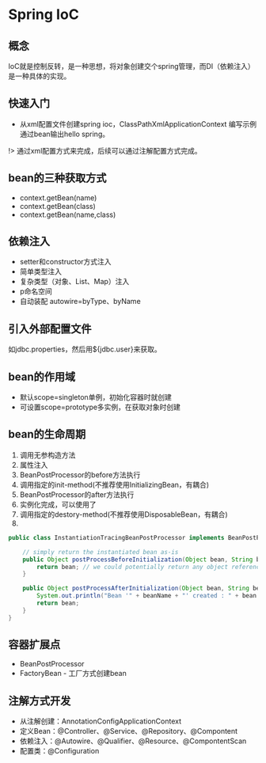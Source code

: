 # Spring IoC
## 概念
IoC就是控制反转，是一种思想，将对象创建交个spring管理，而DI（依赖注入）是一种具体的实现。

## 快速入门
* 从xml配置文件创建spring ioc，ClassPathXmlApplicationContext
编写示例通过bean输出hello spring。

!> 通过xml配置方式来完成，后续可以通过注解配置方式完成。


## bean的三种获取方式
* context.getBean(name)
* context.getBean(class)
* context.getBean(name,class)

## 依赖注入
* setter和constructor方式注入
* 简单类型注入
* 复杂类型（对象、List、Map）注入
* p命名空间
* 自动装配 autowire=byType、byName

## 引入外部配置文件
如jdbc.properties，然后用${jdbc.user}来获取。

## bean的作用域
* 默认scope=singleton单例，初始化容器时就创建
* 可设置scope=prototype多实例，在获取对象时创建

## bean的生命周期
1. 调用无参构造方法
2. 属性注入
3. BeanPostProcessor的before方法执行
4. 调用指定的init-method(不推荐使用InitializingBean，有耦合)
5. BeanPostProcessor的after方法执行
6. 实例化完成，可以使用了
7. 调用指定的destory-method(不推荐使用DisposableBean，有耦合)
8. 

``` java
public class InstantiationTracingBeanPostProcessor implements BeanPostProcessor {

	// simply return the instantiated bean as-is
	public Object postProcessBeforeInitialization(Object bean, String beanName) {
		return bean; // we could potentially return any object reference here...
	}

	public Object postProcessAfterInitialization(Object bean, String beanName) {
		System.out.println("Bean '" + beanName + "' created : " + bean.toString());
		return bean;
	}
}
```

## 容器扩展点
* BeanPostProcessor
* FactoryBean - 工厂方式创建bean

## 注解方式开发
* 从注解创建：AnnotationConfigApplicationContext
* 定义Bean：@Controller、@Service、@Repository、@Compontent
* 依赖注入：@Autowire、@Qualifier、@Resource、@CompontentScan
* 配置类：@Configuration